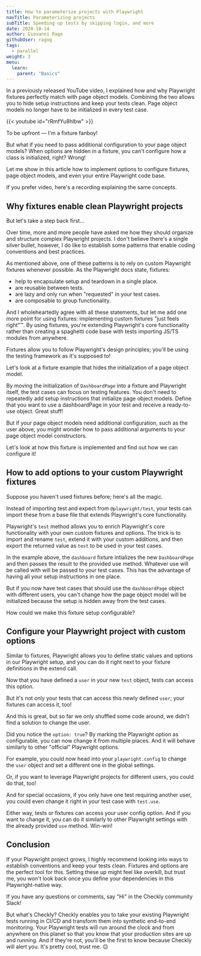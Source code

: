 ```yaml
---
title: How to parameterize projects with Playwright
navTitle: Parameterizing projects
subTitle: Speeding up tests by skipping login, and more
date: 2020-10-14
author: Giovanni Rago
githubUser: ragog
tags:
  - parallel
weight: 3
menu:
  learn:
    parent: "Basics"
---
```


In a previously released YouTube video, I explained how and why Playwright fixtures perfectly match with page object models. Combining the two allows you to hide setup instructions and keep your tests clean. Page object models no longer have to be initialized in every test case.

{{< youtube id="rRmfYu8hlbw" >}}

To be upfront — I'm a fixture fanboy!

But what if you need to pass additional configuration to your page object models? When options are hidden in a fixture, you can't configure how a class is initialized, right? Wrong!

Let me show in this article how to implement options to configure fixtures, page object models, and even your entire Playwright code base.

If you prefer video, here's a recording explaining the same concepts.

## Why fixtures enable clean Playwright projects
But let's take a step back first...

Over time, more and more people have asked me how they should organize and structure complex Playwright projects. I don't believe there's a single silver bullet, however, I do like to establish some patterns that enable coding conventions and best practices.

As mentioned above, one of these patterns is to rely on custom Playwright fixtures whenever possible. As the Playwright docs state, fixtures:

- help to encapsulate setup and teardown in a single place.
- are reusable between tests.
- are lazy and only run when "requested" in your test cases.
- are composable to group functionality.

And I wholeheartedly agree with all these statements, but let me add one more point for using fixtures: implementing custom fixtures "just feels right"™. By using fixtures, you're extending Playwright's core functionality rather than creating a spaghetti code base with tests importing JS/TS modules from anywhere.

Fixtures allow you to follow Playwright's design principles; you'll be using the testing framework as it's supposed to!

Let's look at a fixture example that hides the initialization of a page object model.


By moving the initialization of `DashboardPage` into a fixture and Playwright itself, the test cases can focus on testing features. You don't need to repeatedly add setup instructions that initialize page object models. Define that you want to use a dashboardPage in your test and receive a ready-to-use object. Great stuff!

But if your page object models need additional configuration, such as the user above, you might wonder how to pass additional arguments to your page object model constructors.

Let's look at how this fixture is implemented and find out how we can configure it!

## How to add options to your custom Playwright fixtures
Suppose you haven't used fixtures before; here's all the magic.

Instead of importing test and expect from `@playwright/test`, your tests can import these from a base file that extends Playwright's core functionality.

Playwright's `test` method allows you to enrich Playwright's core functionality with your own custom fixtures and options. The trick is to import and rename `test`, extend it with your custom additions, and then export the returned value as `test` to be used in your test cases.

In the example above, the `dashboard` fixture intializes the new `DashboardPage` and then passes the result to the provided use method. Whatever use will be called with will be passed to your test cases. This has the advantage of having all your setup instructions in one place. 

But if you now have test cases that should use the `dashboardPage` object with different users, you can't change how the page object model will be initialized because the setup is hidden away from the test cases.

How could we make this fixture setup configurable?

## Configure your Playwright project with custom options

Similar to fixtures, Playwright allows you to define static values and options in our Playwright setup, and you can do it right next to your fixture definitions in the extend call.

Now that you have defined a `user` in your new `test` object, tests can access this option.

But it's not only your tests that can access this newly defined `user`; your fixtures can access it, too!

And this is great, but so far we only shuffled some code around, we didn't find a solution to change the user.

Did you notice the `option: true`? By marking the Playwright option as configurable, you can now change it from multiple places. And it will behave similarly to other "official" Playwright options.

For example, you could now head into your `playwright.config` to change the `user` object and set a different one in the global settings.

Or, if you want to leverage Playwright projects for different users, you could do that, too!

And for special occasions, if you only have one test requiring another user, you could even change it right in your test case with `test.use`.

Either way, tests or fixtures can access your user config option. And if you want to change it, you can do it similarly to other Playwright settings with the already provided `use` method. Win-win!

## Conclusion
If your Playwright project grows, I highly recommend looking into ways to establish conventions and keep your tests clean. Fixtures and options are the perfect tool for this. Setting these up might feel like overkill, but trust me, you won't look back once you define your dependencies in this Playwright-native way.

If you have any questions or comments, say "Hi" in the Checkly community Slack! 

But what's Checkly? Checkly enables you to take your existing Playwright tests running in CI/CD and transform them into synthetic end-to-end monitoring. Your Playwright tests will run around the clock and from anywhere on this planet so that you know that your production sites are up and running. And if they're not, you'll be the first to know because Checkly will alert you. It's pretty cool, trust me. 😉